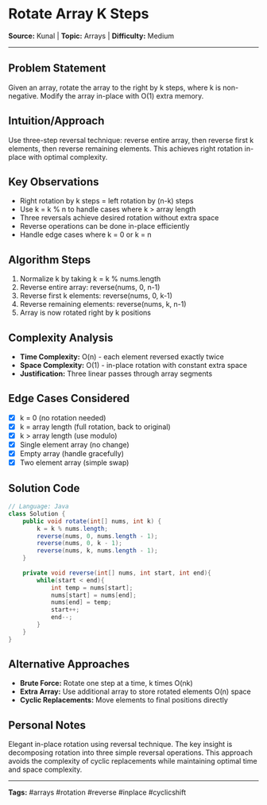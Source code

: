 # Rotate Array K Steps

**Source:** Kunal | **Topic:** Arrays | **Difficulty:** Medium  

---

## Problem Statement
Given an array, rotate the array to the right by k steps, where k is non-negative. Modify the array in-place with O(1) extra memory.

## Intuition/Approach
Use three-step reversal technique: reverse entire array, then reverse first k elements, then reverse remaining elements. This achieves right rotation in-place with optimal complexity.

## Key Observations
- Right rotation by k steps = left rotation by (n-k) steps
- Use k = k % n to handle cases where k > array length
- Three reversals achieve desired rotation without extra space
- Reverse operations can be done in-place efficiently
- Handle edge cases where k = 0 or k = n

## Algorithm Steps
1. Normalize k by taking k = k % nums.length
2. Reverse entire array: reverse(nums, 0, n-1)
3. Reverse first k elements: reverse(nums, 0, k-1)
4. Reverse remaining elements: reverse(nums, k, n-1)
5. Array is now rotated right by k positions

## Complexity Analysis
- **Time Complexity:** O(n) - each element reversed exactly twice
- **Space Complexity:** O(1) - in-place rotation with constant extra space
- **Justification:** Three linear passes through array segments

## Edge Cases Considered
- [x] k = 0 (no rotation needed)
- [x] k = array length (full rotation, back to original)
- [x] k > array length (use modulo)
- [x] Single element array (no change)
- [x] Empty array (handle gracefully)
- [x] Two element array (simple swap)

## Solution Code

```java
// Language: Java
class Solution {
    public void rotate(int[] nums, int k) {
        k = k % nums.length;
        reverse(nums, 0, nums.length - 1);
        reverse(nums, 0, k - 1);
        reverse(nums, k, nums.length - 1);
    }
    
    private void reverse(int[] nums, int start, int end){
        while(start < end){
            int temp = nums[start];
            nums[start] = nums[end];
            nums[end] = temp;
            start++;
            end--;
        }
    }
}
```

## Alternative Approaches
- **Brute Force:** Rotate one step at a time, k times O(nk)
- **Extra Array:** Use additional array to store rotated elements O(n) space
- **Cyclic Replacements:** Move elements to final positions directly

## Personal Notes
Elegant in-place rotation using reversal technique. The key insight is decomposing rotation into three simple reversal operations. This approach avoids the complexity of cyclic replacements while maintaining optimal time and space complexity.

---
**Tags:** #arrays #rotation #reverse #inplace #cyclicshift 
